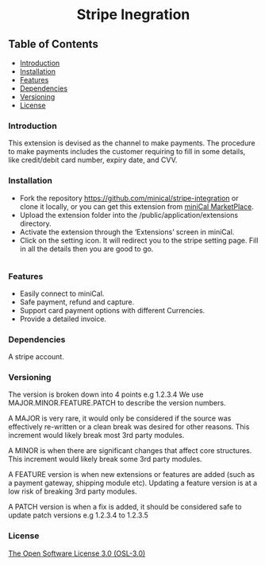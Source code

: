 <p>
	<h1 align="center">
	Stripe Inegration</h1>
</p>

## Table of Contents
* [Introduction](#introduction)
* [Installation](#installation)
* [Features](#features)
* [Dependencies](#dependencies)
* [Versioning](#versioning)
* [License](#license)

### Introduction
This extension is devised as the channel to make payments. The procedure to make payments includes the customer requiring to fill in some details, like credit/debit card number, expiry date, and CVV. 

### Installation
* Fork the repository https://github.com/minical/stripe-integration or clone it locally, or you can get this extension from [miniCal MarketPlace](https://marketplace.minical.io/product/stripe-payment-gateway/). 
* Upload the extension folder into the /public/application/extensions directory.
* Activate the extension through the ‘Extensions’ screen in miniCal.
* Click on the setting icon. It will redirect you to the stripe setting page. Fill in all the details then you are good to go.

<img src="https://snipboard.io/y0OpK6.jpg" alt=""> 

### Features
* Easily connect to miniCal.
* Safe payment, refund and capture.
* Support card payment options with different Currencies.
* Provide a detailed invoice.

### Dependencies
A stripe account. 

### Versioning

The version is broken down into 4 points e.g 1.2.3.4 We use MAJOR.MINOR.FEATURE.PATCH to describe the version numbers.

A MAJOR is very rare, it would only be considered if the source was effectively re-written or a clean break was desired for other reasons. This increment would likely break most 3rd party modules.

A MINOR is when there are significant changes that affect core structures. This increment would likely break some 3rd party modules.

A FEATURE version is when new extensions or features are added (such as a payment gateway, shipping module etc). Updating a feature version is at a low risk of breaking 3rd party modules.

A PATCH version is when a fix is added, it should be considered safe to update patch versions e.g 1.2.3.4 to 1.2.3.5

### License

[The Open Software License 3.0 (OSL-3.0)]()
